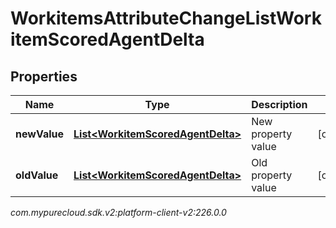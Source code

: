 # WorkitemsAttributeChangeListWorkitemScoredAgentDelta


## Properties

| Name | Type | Description | Notes |
| ------------ | ------------- | ------------- | ------------- |
| **newValue** | [**List&lt;WorkitemScoredAgentDelta&gt;**](WorkitemScoredAgentDelta) | New property value |  [optional] |
| **oldValue** | [**List&lt;WorkitemScoredAgentDelta&gt;**](WorkitemScoredAgentDelta) | Old property value |  [optional] |




_com.mypurecloud.sdk.v2:platform-client-v2:226.0.0_
